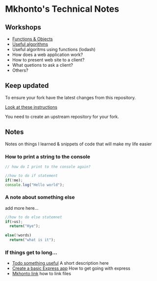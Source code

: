 # Mkhonto's Technical Notes

## Workshops

* [Functions & Objects](./workshops/functions_and_objects_slides.html)
* [Useful algorithms](./workshops/useful_algorithms.md)
* Useful algoritms using functions (lodash)
* How does a web application work?
* How to present web site to a client?
* What quetions to ask a client? 
* Others?

## Keep updated

To ensure your fork have the latest changes from this repository.

[Look at these instructions](https://help.github.com/articles/configuring-a-remote-for-a-fork/)

You need to create an upstream repository for your fork.

## Notes

Notes on things I learned & snippets of code that will make my life easier

### How to print a string to the console

```javascript
// how do I print to the console again?

//how to do if statement
if(!me);
console.log("Hello world");
```

### A note about something else
add more here...

```javascript
//how to do else statemnet
if(>us);
  return("Hye");
  
else(!words)
  return("what is it");
```
  

### If things get to long...

* [Todo something useful](notes/my_file.md) A short description here
* [Create a basic Express app](notes/my_file.md) How to get going with express
* [Mkhonto link](notes/mkhonto.md) how to link files
